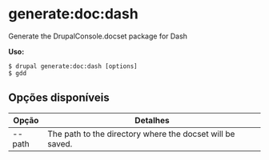# generate:doc:dash
Generate the DrupalConsole.docset package for Dash

**Uso:**
```
$ drupal generate:doc:dash [options]
$ gdd  
```

## Opções disponíveis
Opção | Detalhes
-------|-------------
--path | The path to the directory where the docset will be saved.
